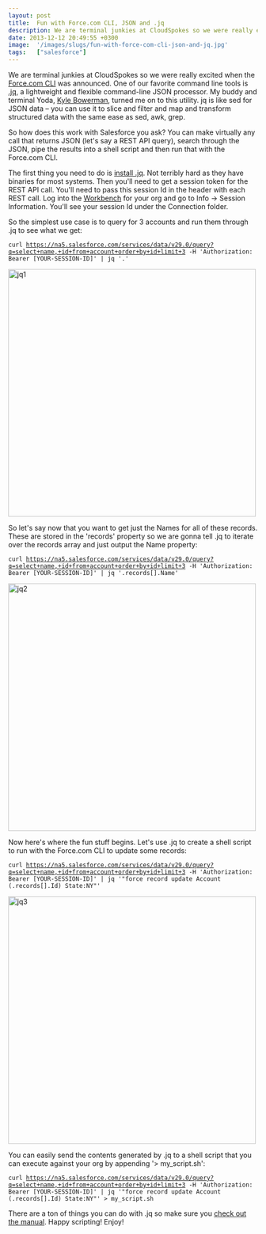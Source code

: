```yaml
---
layout: post
title:  Fun with Force.com CLI, JSON and .jq
description: We are terminal junkies at CloudSpokes so we were really excited when the  Force.com CLI was announced. One of our favorite command line tools is .jq , a lightweight and flexible command-line JSON processor. My buddy and terminal Yoda, Kyle Bowerman , turned me on to this utility. jq is like sed for JSON data – you can use it to slice and filter and map and transform structured data with the same ease as sed, awk, grep. So how does this work with Salesforce you ask? You can make virtually any ca
date: 2013-12-12 20:49:55 +0300
image:  '/images/slugs/fun-with-force-com-cli-json-and-jq.jpg'
tags:   ["salesforce"]
---
```

<p>We are terminal junkies at CloudSpokes so we were really excited when the <a href="https://force-cli.heroku.com/">Force.com CLI</a> was announced. One of our favorite command line tools is <a href="http://stedolan.github.io/jq/">.jq</a>, a lightweight and flexible command-line JSON processor. My buddy and terminal Yoda, <a href="https://twitter.com/kylebowerman">Kyle Bowerman</a>, turned me on to this utility. jq is like sed for JSON data – you can use it to slice and filter and map and transform structured data with the same ease as sed, awk, grep.</p>
<p>So how does this work with Salesforce you ask? You can make virtually any call that returns JSON (let's say a REST API query), search through the JSON, pipe the results into a shell script and then run that with the Force.com CLI.</p>
<p>The first thing you need to do is <a href="http://stedolan.github.io/jq/download/">install .jq</a>. Not terribly hard as they have binaries for most systems. Then you'll need to get a session token for the REST API call. You'll need to pass this session Id in the header with each REST call. Log into the <a href="http://workbench.developerforce.com">Workbench</a> for your org and go to Info -> Session Information. You'll see your session Id under the Connection folder.</p>
<p>So the simplest use case is to query for 3 accounts and run them through .jq to see what we get:</p>
<p><code>curl <a href="https://na5.salesforce.com/services/data/v29.0/query?q=select+name,+id+from+account+order+by+id+limit+3">https://na5.salesforce.com/services/data/v29.0/query?q=select+name,+id+from+account+order+by+id+limit+3</a> -H 'Authorization: Bearer [YOUR-SESSION-ID]' | jq '.'</code></p>
<p><a href="http://res.cloudinary.com/blog-jeffdouglas-com/image/upload/v1400327581/jq1_ucpbai.png"><img src="http://res.cloudinary.com/blog-jeffdouglas-com/image/upload/v1400327581/jq1_ucpbai.png" alt="jq1" width="500" class="alignnone size-full wp-image-5139" /></a></p>
<p>So let's say now that you want to get just the Names for all of these records. These are stored in the 'records' property so we are gonna tell .jq to iterate over the records array and just output the Name property:</p>
<p><code>curl <a href="https://na5.salesforce.com/services/data/v29.0/query?q=select+name,+id+from+account+order+by+id+limit+3">https://na5.salesforce.com/services/data/v29.0/query?q=select+name,+id+from+account+order+by+id+limit+3</a> -H 'Authorization: Bearer [YOUR-SESSION-ID]' | jq '.records[].Name'</code></p>
<p><a href="http://res.cloudinary.com/blog-jeffdouglas-com/image/upload/v1400327580/jq2_ujmyfu.png"><img src="http://res.cloudinary.com/blog-jeffdouglas-com/image/upload/v1400327580/jq2_ujmyfu.png" alt="jq2" width="500" class="alignnone size-full wp-image-5140" /></a></p>
<p>Now here's where the fun stuff begins. Let's use .jq to create a shell script to run with the Force.com CLI to update some records:</p>
<p><code>curl <a href="https://na5.salesforce.com/services/data/v29.0/query?q=select+name,+id+from+account+order+by+id+limit+3">https://na5.salesforce.com/services/data/v29.0/query?q=select+name,+id+from+account+order+by+id+limit+3</a> -H 'Authorization: Bearer [YOUR-SESSION-ID]' | jq '"force record update Account (.records[].Id) State:NY"'</code></p>
<p><a href="http://res.cloudinary.com/blog-jeffdouglas-com/image/upload/v1400327579/jq3_yosoiv.png"><img src="http://res.cloudinary.com/blog-jeffdouglas-com/image/upload/v1400327579/jq3_yosoiv.png" alt="jq3" width="500" class="alignnone size-full wp-image-5141" /></a></p>
<p>You can easily send the contents generated by .jq to a shell script that you can execute against your org by appending '> my_script.sh':</p>
<p><code>curl <a href="https://na5.salesforce.com/services/data/v29.0/query?q=select+name,+id+from+account+order+by+id+limit+3">https://na5.salesforce.com/services/data/v29.0/query?q=select+name,+id+from+account+order+by+id+limit+3</a> -H 'Authorization: Bearer [YOUR-SESSION-ID]' | jq '"force record update Account (.records[].Id) State:NY"' > my_script.sh</code></p>
<p>There are a ton of things you can do with .jq so make sure you <a href="http://stedolan.github.io/jq/manual/">check out the manual</a>. Happy scripting! Enjoy!</p>

